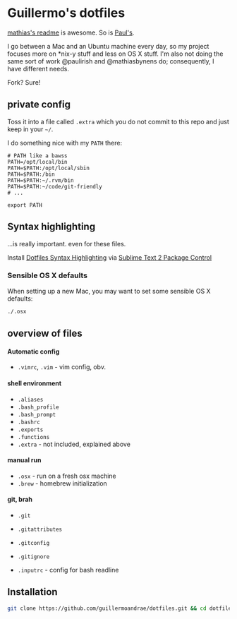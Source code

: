 # Guillermo's dotfiles

[mathias's readme](https://github.com/mathiasbynens/dotfiles/) is awesome. So is [Paul's](https://github.com/paulirish/dotfiles/).

I go between a Mac and an Ubuntu machine every day, so my project focuses more on *nix-y stuff and less on OS X stuff. I'm also not doing the same sort of work @paulirish and @mathiasbynens do; consequently, I have different needs.

Fork? Sure!

## private config

Toss it into a file called `.extra` which you do not commit to this repo and just keep in your `~/`. 

I do something nice with my `PATH` there:

```shell
# PATH like a bawss
PATH=/opt/local/bin
PATH=$PATH:/opt/local/sbin
PATH=$PATH:/bin
PATH=$PATH:~/.rvm/bin
PATH=$PATH:~/code/git-friendly
# ...

export PATH
```

## Syntax highlighting

…is really important. even for these files.

Install [Dotfiles Syntax Highlighting](https://github.com/mattbanks/dotfiles-syntax-highlighting-st2) via [Sublime Text 2 Package Control](http://wbond.net/sublime_packages/package_control)


### Sensible OS X defaults

When setting up a new Mac, you may want to set some sensible OS X defaults:

```bash
./.osx
```

## overview of files
####  Automatic config
* `.vimrc`, `.vim` - vim config, obv.

#### shell environment
* `.aliases`
* `.bash_profile`
* `.bash_prompt`
* `.bashrc`
* `.exports`
* `.functions`
* `.extra` - not included, explained above

#### manual run
* `.osx` - run on a fresh osx machine
* `.brew` - homebrew initialization

#### git, brah
* `.git`
* `.gitattributes`
* `.gitconfig`
* `.gitignore`

* `.inputrc` - config for bash readline


## Installation

```bash
git clone https://github.com/guillermoandrae/dotfiles.git && cd dotfiles && ./sync.sh
```
